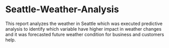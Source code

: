 # Seattle-Weather-Analysis

This report analyzes the weather in Seattle which was executed predictive analysis to identify which variable have higher impact in weather changes and it was forecasted future weather condition for business and customers help. 

